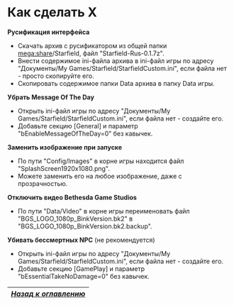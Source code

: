 # Как сделать X

**Русификация интерфейса**

+ Скачать архив с русификатором из общей папки [mega:share](https://link.meridiano-web.com/mega:share)/Starfield, файл "Starfield-Rus-0.1.7z".
+ Внести содержимое ini-файла архива в ini-файл игры по адресу "Документы/My Games/Starfield/StarfieldCustom.ini", если файла нет - просто скопируйте его.
+ Скопировать содержимое папки Data архива в папку Data игры.

**Убрать Message Of The Day**

+ Открыть ini-файл игры по адресу "Документы/My Games/Starfield/StarfieldCustom.ini", если файла нет - создайте его.
+ Добавьте секцию [General] и параметр "bEnableMessageOfTheDay=0" без кавычек.

**Заменить изображение при запуске**

+ По пути "Config/Images" в корне игры находится файл "SplashScreen1920x1080.png".
+ Можете заменить его на любое изображение, даже с прозрачностью.

**Отключить видео Bethesda Game Studios**

+ По пути "Data/Video" в корне игры переименовать файл "BGS_LOGO_1080p_BinkVersion.bk2" в "BGS_LOGO_1080p_BinkVersion.bk2.backup".

**Убивать бессмертных NPC** (не рекомендуется)

+ Открыть ini-файл игры по адресу "Документы/My Games/Starfield/StarfieldCustom.ini", если файла нет - создайте его.
+ Добавьте секцию [GamePlay] и параметр "bEssentialTakeNoDamage=0" без кавычек.

|[*Назад к оглавлению*](https://github.com/Meridiano/Starfield-Head)|
|:---:|
